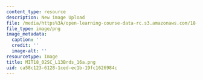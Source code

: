 ```yaml
---
content_type: resource
description: New image Upload
file: /media/https%3A/open-learning-course-data-rc.s3.amazonaws.com/18-02sc-multivariable-calculus-fall-2010/ca58c12361281cedec1b19fc1626984c_MIT18_02SC_L13Brds_16a.png
file_type: image/png
image_metadata:
  caption: ''
  credit: ''
  image-alt: ''
resourcetype: Image
title: MIT18_02SC_L13Brds_16a.png
uid: ca58c123-6128-1ced-ec1b-19fc1626984c
---
```

